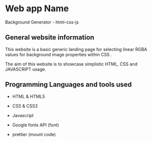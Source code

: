# Web app Name 

Background Generator - html-css-js

## General website information

This website is a basic generic landing page 
for selecting linear RGBA values for 
background image properties within CSS .

The aim of this website is to showcase simplistic 
HTML, CSS and JAVASCRIPT usage.

## Programming Languages and tools used

- HTML & HTML5
- CSS & CSS3
- Javascript 

- Google fonts API (font)
- prettier (mount code)
